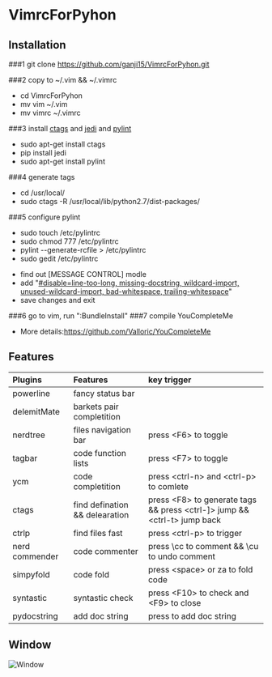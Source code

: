 # VimrcForPyhon

## Installation

###1 git clone https://github.com/ganji15/VimrcForPyhon.git

###2 copy to ~/.vim && ~/.vimrc
* cd VimrcForPyhon
* mv vim ~/.vim
* mv vimrc ~/.vimrc

###3 install [ctags](#ctags) and [jedi](#jedi) and [pylint](#pylint)
* sudo apt-get install ctags 
* pip install jedi
* sudo apt-get install pylint

###4 generate tags
* cd /usr/local/
* sudo ctags -R /usr/local/lib/python2.7/dist-packages/

###5 configure pylint
* sudo touch /etc/pylintrc
* sudo chmod 777 /etc/pylintrc
* pylint --generate-rcfile > /etc/pylintrc
* sudo gedit /etc/pylintrc
 - find out \[MESSAGE CONTROL\] modle
 - add "[#disable=line-too-long, missing-docstring, wildcard-import, unused-wildcard-import, bad-whitespace, trailing-whitespace](#pylint-disable)"
 - save changes and exit

###6 go to vim, run ":BundleInstall"
###7 compile YouCompleteMe
* More details:https://github.com/Valloric/YouCompleteMe

## Features
| Plugins        | Features | key trigger  |
|:------------- |:-------------|:------------- |
| powerline     |  fancy status bar |  |
| delemitMate      | barkets pair completition|   |
| nerdtree | files navigation bar      |  press \<F6\> to toggle|
| tagbar   | code function lists | press \<F7\> to toggle |
| ycm    | code completition      |   press \<ctrl-n\> and \<ctrl-p\> to comlete|
| ctags | find defination && delearation      | press \<F8\> to generate tags &&  press \<ctrl-]\> jump && \<ctrl-t\> jump back|
| ctrlp     | find files fast|  press \<ctrl-p\> to trigger |
| nerd commender    | code commenter      |   press \\cc to comment && \\cu to undo comment |
| simpyfold     | code fold|  press \<space\> or za to fold code |
| syntastic    | syntastic check | press \<F10\> to check and \<F9\> to close|
| pydocstring | add doc string | press <ctrl-a> to add doc string|

## Window
![Window](https://github.com/ganji15/VimrcForPyhon/blob/master/python-vim-plugin.png)
